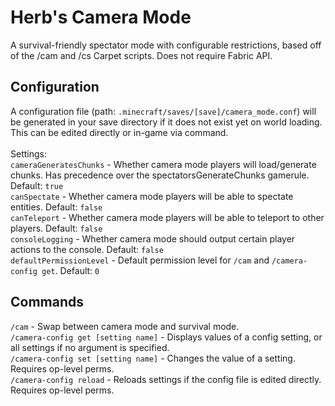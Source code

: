 # Herb's Camera Mode

A survival-friendly spectator mode with configurable restrictions, based off of the /cam and /cs Carpet scripts. Does not require Fabric API.

## Configuration
A configuration file (path: `.minecraft/saves/[save]/camera_mode.conf`) will be generated in your save directory if it does not exist yet on world loading. This can be edited directly or in-game via command.\
\
Settings:\
`cameraGeneratesChunks` - Whether camera mode players will load/generate chunks. Has precedence over the spectatorsGenerateChunks gamerule. Default: `true`\
`canSpectate` - Whether camera mode players will be able to spectate entities. Default: `false`\
`canTeleport` - Whether camera mode players will be able to teleport to other players. Default: `false`\
`consoleLogging` - Whether camera mode should output certain player actions to the console. Default: `false`\
`defaultPermissionLevel` - Default permission level for `/cam` and `/camera-config get`. Default: `0`


## Commands
`/cam` - Swap between camera mode and survival mode. \
`/camera-config get [setting name]` - Displays values of a config setting, or all settings if no argument is specified. \
`/camera-config set [setting name]` - Changes the value of a setting. Requires op-level perms. \
`/camera-config reload` - Reloads settings if the config file is edited directly. Requires op-level perms.